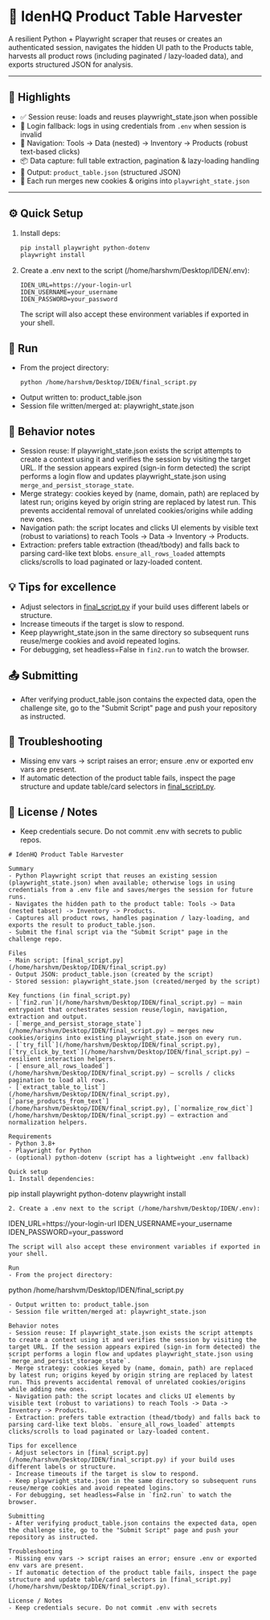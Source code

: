 # 🔎 IdenHQ Product Table Harvester

A resilient Python + Playwright scraper that reuses or creates an authenticated session, navigates the hidden UI path to the Products table, harvests all product rows (including paginated / lazy-loaded data), and exports structured JSON for analysis.

---

## 🚀 Highlights

- ✅ Session reuse: loads and reuses playwright_state.json when possible
- 🔐 Login fallback: logs in using credentials from `.env` when session is invalid
- 🧭 Navigation: Tools → Data (nested) → Inventory → Products (robust text-based clicks)
- 📦 Data capture: full table extraction, pagination & lazy-loading handling
- 💾 Output: `product_table.json` (structured JSON)
- 🔁 Each run merges new cookies & origins into `playwright_state.json`

---

## ⚙️ Quick Setup

1. Install deps:
   ```bash
   pip install playwright python-dotenv
   playwright install
   ```
2. Create a .env next to the script (/home/harshvm/Desktop/IDEN/.env):
   ```
   IDEN_URL=https://your-login-url
   IDEN_USERNAME=your_username
   IDEN_PASSWORD=your_password
   ```
   The script will also accept these environment variables if exported in your shell.

## 🏁 Run

- From the project directory:
  ```
  python /home/harshvm/Desktop/IDEN/final_script.py
  ```
- Output written to: product_table.json
- Session file written/merged at: playwright_state.json

## 📜 Behavior notes

- Session reuse: If playwright_state.json exists the script attempts to create a context using it and verifies the session by visiting the target URL. If the session appears expired (sign-in form detected) the script performs a login flow and updates playwright_state.json using `merge_and_persist_storage_state`.
- Merge strategy: cookies keyed by (name, domain, path) are replaced by latest run; origins keyed by origin string are replaced by latest run. This prevents accidental removal of unrelated cookies/origins while adding new ones.
- Navigation path: the script locates and clicks UI elements by visible text (robust to variations) to reach Tools -> Data -> Inventory -> Products.
- Extraction: prefers table extraction (thead/tbody) and falls back to parsing card-like text blobs. `ensure_all_rows_loaded` attempts clicks/scrolls to load paginated or lazy-loaded content.

## 💡 Tips for excellence

- Adjust selectors in [final_script.py](/home/harshvm/Desktop/IDEN/final_script.py) if your build uses different labels or structure.
- Increase timeouts if the target is slow to respond.
- Keep playwright_state.json in the same directory so subsequent runs reuse/merge cookies and avoid repeated logins.
- For debugging, set headless=False in `fin2.run` to watch the browser.

## 📤 Submitting

- After verifying product_table.json contains the expected data, open the challenge site, go to the "Submit Script" page and push your repository as instructed.

## 🐛 Troubleshooting

- Missing env vars -> script raises an error; ensure .env or exported env vars are present.
- If automatic detection of the product table fails, inspect the page structure and update table/card selectors in [final_script.py](/home/harshvm/Desktop/IDEN/final_script.py).

## 📝 License / Notes

- Keep credentials secure. Do not commit .env with secrets to public repos.

```// filepath: /home/harshvm/Desktop/IDEN/Readme.MD
# IdenHQ Product Table Harvester

Summary
- Python Playwright script that reuses an existing session (playwright_state.json) when available; otherwise logs in using credentials from a .env file and saves/merges the session for future runs.
- Navigates the hidden path to the product table: Tools -> Data (nested tabset) -> Inventory -> Products.
- Captures all product rows, handles pagination / lazy-loading, and exports the result to product_table.json.
- Submit the final script via the "Submit Script" page in the challenge repo.

Files
- Main script: [final_script.py](/home/harshvm/Desktop/IDEN/final_script.py)
- Output JSON: product_table.json (created by the script)
- Stored session: playwright_state.json (created/merged by the script)

Key functions (in final_script.py)
- [`fin2.run`](/home/harshvm/Desktop/IDEN/final_script.py) — main entrypoint that orchestrates session reuse/login, navigation, extraction and output.
- [`merge_and_persist_storage_state`](/home/harshvm/Desktop/IDEN/final_script.py) — merges new cookies/origins into existing playwright_state.json on every run.
- [`try_fill`](/home/harshvm/Desktop/IDEN/final_script.py), [`try_click_by_text`](/home/harshvm/Desktop/IDEN/final_script.py) — resilient interaction helpers.
- [`ensure_all_rows_loaded`](/home/harshvm/Desktop/IDEN/final_script.py) — scrolls / clicks pagination to load all rows.
- [`extract_table_to_list`](/home/harshvm/Desktop/IDEN/final_script.py), [`parse_products_from_text`](/home/harshvm/Desktop/IDEN/final_script.py), [`normalize_row_dict`](/home/harshvm/Desktop/IDEN/final_script.py) — extraction and normalization helpers.

Requirements
- Python 3.8+
- Playwright for Python
- (optional) python-dotenv (script has a lightweight .env fallback)

Quick setup
1. Install dependencies:
```

pip install playwright python-dotenv
playwright install

```
2. Create a .env next to the script (/home/harshvm/Desktop/IDEN/.env):
```

IDEN_URL=https://your-login-url
IDEN_USERNAME=your_username
IDEN_PASSWORD=your_password

```
The script will also accept these environment variables if exported in your shell.

Run
- From the project directory:
```

python /home/harshvm/Desktop/IDEN/final_script.py

```
- Output written to: product_table.json
- Session file written/merged at: playwright_state.json

Behavior notes
- Session reuse: If playwright_state.json exists the script attempts to create a context using it and verifies the session by visiting the target URL. If the session appears expired (sign-in form detected) the script performs a login flow and updates playwright_state.json using `merge_and_persist_storage_state`.
- Merge strategy: cookies keyed by (name, domain, path) are replaced by latest run; origins keyed by origin string are replaced by latest run. This prevents accidental removal of unrelated cookies/origins while adding new ones.
- Navigation path: the script locates and clicks UI elements by visible text (robust to variations) to reach Tools -> Data -> Inventory -> Products.
- Extraction: prefers table extraction (thead/tbody) and falls back to parsing card-like text blobs. `ensure_all_rows_loaded` attempts clicks/scrolls to load paginated or lazy-loaded content.

Tips for excellence
- Adjust selectors in [final_script.py](/home/harshvm/Desktop/IDEN/final_script.py) if your build uses different labels or structure.
- Increase timeouts if the target is slow to respond.
- Keep playwright_state.json in the same directory so subsequent runs reuse/merge cookies and avoid repeated logins.
- For debugging, set headless=False in `fin2.run` to watch the browser.

Submitting
- After verifying product_table.json contains the expected data, open the challenge site, go to the "Submit Script" page and push your repository as instructed.

Troubleshooting
- Missing env vars -> script raises an error; ensure .env or exported env vars are present.
- If automatic detection of the product table fails, inspect the page structure and update table/card selectors in [final_script.py](/home/harshvm/Desktop/IDEN/final_script.py).

License / Notes
- Keep credentials secure. Do not commit .env with secrets
```
